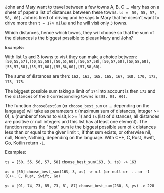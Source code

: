 John and Mary want to travel between a few towns A, B, C ... Mary has on a sheet of paper a list of distances between these towns.
`ls = [50, 55, 57, 58, 60]`.
John is tired of driving and he says to Mary that he doesn't want to drive more than `t = 174 miles` and he
will visit only `3` towns.

Which distances, hence which towns, they will choose so that the sum of the distances is the biggest possible to please Mary and John?

Example: 

With list `ls` and 3 towns to visit they can make a choice between: 
`[50,55,57],[50,55,58],[50,55,60],[50,57,58],[50,57,60],[50,58,60],[55,57,58],[55,57,60],[55,58,60],[57,58,60]`.

The sums of distances are then:
`162, 163, 165, 165, 167, 168, 170, 172, 173, 175`.

The biggest possible sum taking a limit of `174` into account is then `173` and the distances of the `3` 
corresponding towns is `[55, 58, 60]`.

The function `chooseBestSum` (or `choose_best_sum` or ... depending on the language) will take as parameters `t` (maximum sum of distances, integer >= 0), `k` (number of towns to visit, k >= 1) 
and `ls` (list of distances, all distances are positive or null integers and this list has at least one element).
The function returns the "best" sum ie the biggest possible sum of `k` distances less than or equal to the given limit `t`, if that sum exists,
or otherwise nil, null, None, Nothing, depending on the language. With C++, C, Rust, Swift, Go, Kotlin return `-1`.

Examples: 

`ts = [50, 55, 56, 57, 58]`
`choose_best_sum(163, 3, ts) -> 163`

`xs = [50]`
`choose_best_sum(163, 3, xs) -> nil (or null or ... or -1 (C++, C, Rust, Swift, Go)`

`ys = [91, 74, 73, 85, 73, 81, 87]`
`choose_best_sum(230, 3, ys) -> 228`
